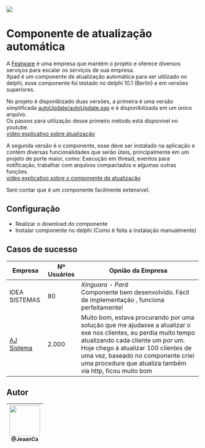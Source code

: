 <img src="https://github.com/jeaanca/delphi-auto-update/blob/master/xpad.png"><br>
# Componente de atualização automática
A [Featware](https://featware.com/#/contato) é uma empresa que mantém o projeto e oferece diversos serviços para escalar os serviços de sua empresa. <br>
Xpad é um componente de atualização automática para ser utilizado no delphi, esse componente foi testado no delphi 10.1 (Berlin) e em versões superiores.<br>

No projeto é disponibizado duas versões, a primeira é uma versão simplificada [autoUpdate/autoUpdate.pas](https://github.com/jeaanca/delphi-auto-update/tree/master/autoUpdate) e é disponibilizada em um único arquivo. <br>
Os passos para utilização desse primeiro método está disponivel no youtube. <br>
[video explicativo sobre atualização](https://www.youtube.com/watch?v=wYsDSejNkcA&t) <br>

A segunda versão é o componente, esse deve ser instalado na aplicação e contém diversas funcionalidades que serão úteis, principalmente em um projeto de porte maior, como: Execução em thread, eventos para notificação, trabalhar com arquivos compactados e algumas outras funções. <br>
[video explicativo sobre o componente de atualização](https://www.youtube.com/watch?v=A5n2YYfuEx4) <br>

Sem contar que é um componente facilmente extensivel.

## Configuração
* Realizar o download do componente
* Instalar componente no delphi (Como é feita a instalação manualmente)

## Casos de sucesso
| Empresa  |  Nº Usuários| Opnião da Empresa |
| ------------------- | ------------------- | ------------------- |
|  IDEA SISTEMAS |  80 | *Xinguara - Pará* <br> Componente bem desenvolvido. Fácil de implementação , funciona perfeitamente! |
|  [AJ Sistema](https://www.ajsistema.com.br/) |  2.000 | Muito bom, estava procurando por uma solução que me ajudasse a atualizar o exe nos clientes, eu perdia muito tempo atualizando cada cliente um por um. Hoje chego à atualizar 100 clientes de uma vez, baseado no componente criei uma procedure que atualiza também via http, ficou muito bom|


## Autor
| [<img src="https://avatars3.githubusercontent.com/u/30236552?v=4" width="80"><br><sub>@JeaanCa</sub>](https://github.com/jeaanca) |
| :---: |
